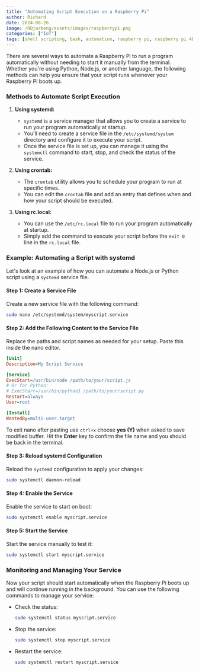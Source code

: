 ```yaml
---
title: "Automating Script Execution on a Raspberry Pi"
author: Richard
date: 2024-08-26
image: /RDjarbeng/assets/images/raspberrypi.png
categories: ["IoT"]
tags: [shell scripting, bash, automation, raspberry pi, raspberry pi 4B, linux]
---
```


There are several ways to automate a Raspberry Pi to run a program automatically without needing to start it manually from the terminal. Whether you're using Python, Node.js, or another language, the following methods can help you ensure that your script runs whenever your Raspberry Pi boots up.

### Methods to Automate Script Execution

1. **Using systemd:**
   - `systemd` is a service manager that allows you to create a service to run your program automatically at startup.
   - You'll need to create a service file in the `/etc/systemd/system` directory and configure it to execute your script.
   - Once the service file is set up, you can manage it using the `systemctl` command to start, stop, and check the status of the service.

2. **Using crontab:**
   - The `crontab` utility allows you to schedule your program to run at specific times.
   - You can edit the `crontab` file and add an entry that defines when and how your script should be executed.

3. **Using rc.local:**
   - You can use the `/etc/rc.local` file to run your program automatically at startup.
   - Simply add the command to execute your script before the `exit 0` line in the `rc.local` file.

### Example: Automating a Script with systemd

Let's look at an example of how you can automate a Node.js or Python script using a `systemd` service file.

#### Step 1: Create a Service File

Create a new service file with the following command:
```bash
sudo nano /etc/systemd/system/myscript.service
```

#### Step 2: Add the Following Content to the Service File

Replace the paths and script names as needed for your setup. Paste this inside the nano editor. 

```ini
[Unit]
Description=My Script Service

[Service]
ExecStart=/usr/bin/node /path/to/your/script.js
# Or for Python:
# ExecStart=/usr/bin/python3 /path/to/your/script.py
Restart=always
User=root

[Install]
WantedBy=multi-user.target
```

To exit nano after pasting use `ctrl+x` choose **yes (Y)** when asked to save modified buffer. Hit the **Enter** key to confirm the file name and you should be back in the terminal.

#### Step 3: Reload systemd Configuration

Reload the `systemd` configuration to apply your changes:
```bash
sudo systemctl daemon-reload
```

#### Step 4: Enable the Service

Enable the service to start on boot:
```bash
sudo systemctl enable myscript.service
```

#### Step 5: Start the Service

Start the service manually to test it:
```bash
sudo systemctl start myscript.service
```

### Monitoring and Managing Your Service

Now your script should start automatically when the Raspberry Pi boots up and will continue running in the background. You can use the following commands to manage your service:

- Check the status:
  ```bash
  sudo systemctl status myscript.service
  ```
- Stop the service:
  ```bash
  sudo systemctl stop myscript.service
  ```
- Restart the service:
  ```bash
  sudo systemctl restart myscript.service
  ```


